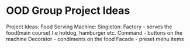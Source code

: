# OOD Group Project Ideas

Project Ideas:
  Food Serving Machine:
    Singleton: 
    Factory - serves the food(main course) I.e hotdog, hamburger etc. 
    Command - buttons on the machine
    Decorator - condiments on the food
    Facade - preset menu items
